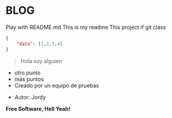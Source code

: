 # BLOG
Play with README.md
This is my readme
This project if git class

``` json
{
    "data": [1,2,3,4]
}
````
> Hola soy alguien

* otro punto
* más puntos
* Creado por un equipo de pruebas

- Autor: Jordy

**Free Software, Hell Yeah!**